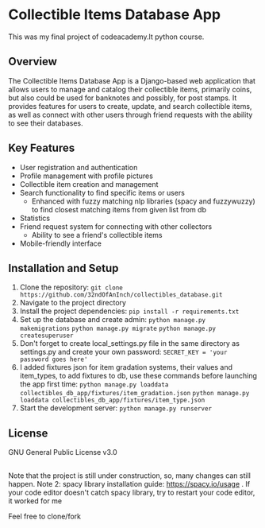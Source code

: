 # Collectible Items Database App
This was my final project of codeacademy.lt python course.
## Overview
The Collectible Items Database App is a Django-based web application that allows users to manage and catalog their collectible items, primarily coins, but also could be used for banknotes and possibly, for post stamps. It provides features for users to create, update, and search collectible items, as well as connect with other users through friend requests with the ability to see their databases.
## Key Features
* User registration and authentication
* Profile management with profile pictures
* Collectible item creation and management
* Search functionality to find specific items or users
  * Enhanced with fuzzy matching nlp libraries (spacy and fuzzywuzzy) to find closest matching items from given list from db
* Statistics
* Friend request system for connecting with other collectors
  * Ability to see a friend's collectible items
* Mobile-friendly interface
## Installation and Setup
1. Clone the repository: 
`git clone https://github.com/32ndOfAnInch/collectibles_database.git`
2. Navigate to the project directory
3. Install the project dependencies: 
`pip install -r requirements.txt`
4. Set up the database and create admin:
`python manage.py makemigrations`
`python manage.py migrate`
`python manage.py createsuperuser`
5. Don't forget to create local_settings.py file in the same directory as settings.py and create your own password: `SECRET_KEY = 'your password goes here'`
6. I added fixtures json for item gradation systems, their values and item_types, to add fixtures to db, use these commands before launching the app first time:
`python manage.py loaddata collectibles_db_app/fixtures/item_gradation.json`
`python manage.py loaddata collectibles_db_app/fixtures/item_type.json`
7. Start the development server:
`python manage.py runserver`
## License
GNU General Public License v3.0
##
Note that the project is still under construction, so, many changes can still happen.
Note 2: spacy library installation guide: https://spacy.io/usage . If your code editor doesn't catch spacy library, try to restart your code editor, it worked for me

Feel free to clone/fork